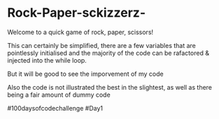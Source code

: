 # Rock-Paper-sckizzerz-

Welcome to a quick game of rock, paper, scissors!

This can certainly be simplified, there are a few variables that are pointlessly initialised and the majority of the code can be rafactored & injected into the while loop.

But it will be good to see the imporvement of my code

Also the code is not illustrated the best in the slightest, as well as there being a fair amount of dummy code

#100daysofcodechallenge
#Day1
